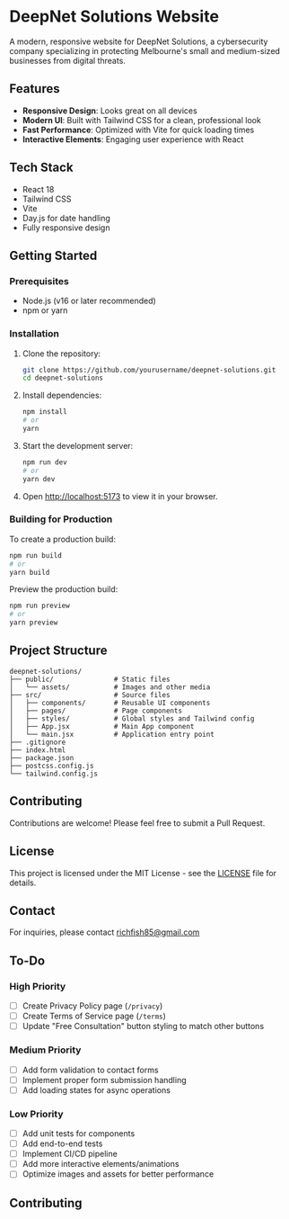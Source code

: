 # DeepNet Solutions Website

A modern, responsive website for DeepNet Solutions, a cybersecurity company specializing in protecting Melbourne's small and medium-sized businesses from digital threats.

## Features

- **Responsive Design**: Looks great on all devices
- **Modern UI**: Built with Tailwind CSS for a clean, professional look
- **Fast Performance**: Optimized with Vite for quick loading times
- **Interactive Elements**: Engaging user experience with React

## Tech Stack

- React 18
- Tailwind CSS
- Vite
- Day.js for date handling
- Fully responsive design

## Getting Started

### Prerequisites

- Node.js (v16 or later recommended)
- npm or yarn

### Installation

1. Clone the repository:
   ```bash
   git clone https://github.com/yourusername/deepnet-solutions.git
   cd deepnet-solutions
   ```

2. Install dependencies:
   ```bash
   npm install
   # or
   yarn
   ```

3. Start the development server:
   ```bash
   npm run dev
   # or
   yarn dev
   ```

4. Open [http://localhost:5173](http://localhost:5173) to view it in your browser.

### Building for Production

To create a production build:

```bash
npm run build
# or
yarn build
```

Preview the production build:

```bash
npm run preview
# or
yarn preview
```

## Project Structure

```
deepnet-solutions/
├── public/               # Static files
│   └── assets/           # Images and other media
├── src/                  # Source files
│   ├── components/       # Reusable UI components
│   ├── pages/            # Page components
│   ├── styles/           # Global styles and Tailwind config
│   ├── App.jsx           # Main App component
│   └── main.jsx          # Application entry point
├── .gitignore
├── index.html
├── package.json
├── postcss.config.js
└── tailwind.config.js
```

## Contributing

Contributions are welcome! Please feel free to submit a Pull Request.

## License

This project is licensed under the MIT License - see the [LICENSE](LICENSE) file for details.

## Contact

For inquiries, please contact [richfish85@gmail.com](mailto:richfish85@gmail.com)

## To-Do

### High Priority
- [ ] Create Privacy Policy page (`/privacy`)
- [ ] Create Terms of Service page (`/terms`)
- [ ] Update "Free Consultation" button styling to match other buttons

### Medium Priority
- [ ] Add form validation to contact forms
- [ ] Implement proper form submission handling
- [ ] Add loading states for async operations

### Low Priority
- [ ] Add unit tests for components
- [ ] Add end-to-end tests
- [ ] Implement CI/CD pipeline
- [ ] Add more interactive elements/animations
- [ ] Optimize images and assets for better performance

## Contributing
